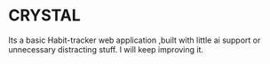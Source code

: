 # CRYSTAL
Its a basic Habit-tracker web application ,built with little ai support or unnecessary distracting stuff. I will keep improving it.
